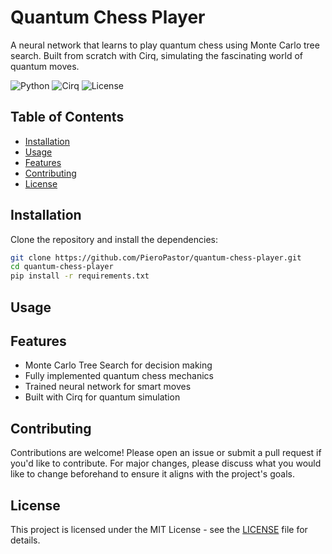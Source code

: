 # Quantum Chess Player

A neural network that learns to play quantum chess using Monte Carlo tree search. Built from scratch with Cirq, simulating the fascinating world of quantum moves.

![Python](https://img.shields.io/badge/Python-3.x-blue)
![Cirq](https://img.shields.io/badge/Cirq-Library-orange)
![License](https://img.shields.io/badge/License-MIT-green)

## Table of Contents
- [Installation](#installation)
- [Usage](#usage)
- [Features](#features)
- [Contributing](#contributing)
- [License](#license)

## Installation
Clone the repository and install the dependencies:

```bash
git clone https://github.com/PieroPastor/quantum-chess-player.git
cd quantum-chess-player
pip install -r requirements.txt
```
## Usage

## Features
- Monte Carlo Tree Search for decision making
- Fully implemented quantum chess mechanics
- Trained neural network for smart moves
- Built with Cirq for quantum simulation

## Contributing
Contributions are welcome! Please open an issue or submit a pull request if you'd like to contribute. For major changes, please discuss what you would like to change beforehand to ensure it aligns with the project's goals.

## License
This project is licensed under the MIT License - see the [LICENSE](LICENSE) file for details.

